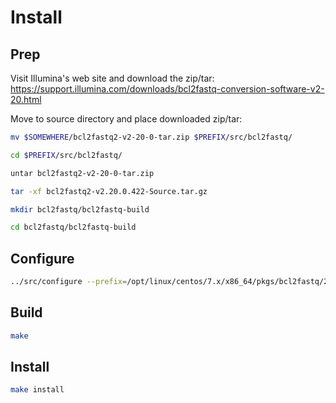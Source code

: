# Install

## Prep

Visit Illumina's web site and download the zip/tar: https://support.illumina.com/downloads/bcl2fastq-conversion-software-v2-20.html

Move to source directory and place downloaded zip/tar:

```bash
mv $SOMEWHERE/bcl2fastq2-v2-20-0-tar.zip $PREFIX/src/bcl2fastq/

cd $PREFIX/src/bcl2fastq/

untar bcl2fastq2-v2-20-0-tar.zip

tar -xf bcl2fastq2-v2.20.0.422-Source.tar.gz

mkdir bcl2fastq/bcl2fastq-build

cd bcl2fastq/bcl2fastq-build
```

## Configure

```bash
../src/configure --prefix=/opt/linux/centos/7.x/x86_64/pkgs/bcl2fastq/2.20.0 
```

## Build

```bash
make
```

## Install

```bash
make install
```
